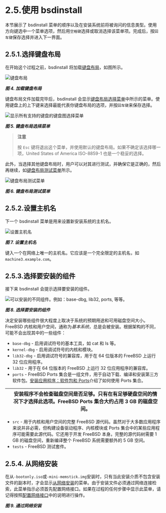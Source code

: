 # 2.5.使用 bsdinstall

本节展示了 bsdinstall 菜单的顺序以及在安装系统前将被询问的信息类型。使用方向键选中一个菜单选项，然后用`空格键`选择或取消选择该菜单项。完成后，按`回车键`保存选择并进入下一界面。

## 2.5.1.选择键盘布局

在开始这个过程之前，bsdinstall 将加载[键盘布局](https://docs.freebsd.org/en/books/handbook/bsdinstall/#bsdinstall-keymap-loading)，如图所示。

![键盘布局](../.gitbook/assets/4.png)

_**图 4. 加载键盘布局**_

键盘布局文件加载完毕后，bsdinstall 会显示[键盘布局选择菜单](https://docs.freebsd.org/en/books/handbook/bsdinstall/#bsdinstall-keymap-10)中所示的菜单。使用键盘上的上下键来选择最能代表你键盘布局的选项，并按`回车键`来保存选择。

![显示所有支持的键盘的键盘图选择菜单](../.gitbook/assets/5.png)

_**图 5. 键盘布局选择菜单**_

> **注意**
>
> 按 `Esc` 键将退出这个菜单，并使用默认的键盘布局。如果不确定该选择哪一项，United States of America ISO-8859-1 也是一个稳妥的选择。

此外，当选择其他键盘布局时，用户可以对其进行测试，并确保它是正确的，然后再继续，如[键盘布局测试菜单](https://docs.freebsd.org/en/books/handbook/bsdinstall/#bsdinstall-keymap-testing)所示。

![键盘布局测试菜单](../.gitbook/assets/6.png)

_**图 6. 键盘布局测试菜单**_

## 2.5.2.设置主机名

下一个 bsdinstall 菜单是用来设置新安装系统的主机名。

![设置主机名](../.gitbook/assets/7.png)

_**图 7. 设置主机名**_

键入一个在网络上唯一的主机名。它应该是一个完全限定的主机名，如 `machine3.example.com`。

## 2.5.3.选择要安装的组件

接下来 bsdinstall 会提示选择要安装的组件。

![可以安装的不同组件。例如：base-dbg, lib32, ports, 等等。](../.gitbook/assets/8.png)

_**图 8. 选择要安装的组件**_

决定安装哪些组件很大程度上取决于系统的预期用途和可用磁盘空间大小。FreeBSD 内核和用户空间，通称为*基本系统*，总是会被安装。根据架构的不同，可能不会出现其中的一些组件：

- `base-dbg` - 启用调试符号的基本工具，如 cat 和 ls 等。
- `kernel-dbg` - 启用调试符号的内核和模块。
- `lib32-dbg` - 启用调试符号的兼容库，用于在 64 位版本的 FreeBSD 上运行 32 位应用程序。
- `lib32` - 用于在 64 位版本的 FreeBSD 上运行 32 位应用程序的兼容库。
-  `ports` - FreeBSD Ports 集合是一组文件，用于自动下载、编译和安装第三方软件包。[安装应用程序：软件包和 Ports](https://docs.freebsd.org/en/books/handbook/book/#ports)介绍了如何使用 Ports 集合。
  
  | | 安装程序不会检查磁盘空间是否足够。只有在有足够硬盘空间的情况下才选择此选项。FreeBSD Ports 集合大约占用 3 GB 的磁盘空间。 |
  | ---------------------------------------------------------------------------------------------------------------------------------------------------------------------------------------------------- | -- |
- `src` - 用于内核和用户空间的完整 FreeBSD 源代码。虽然对于大多数应用程序来说并非必需，但构建设备驱动程序、内核模块或 Ports 集合中的某些应用程序可能需要此源代码。它还用于开发 FreeBSD 本身。完整的源代码树需要 1 GB 的磁盘空间，重新编译整个 FreeBSD 系统需要额外的 5 GB 空间。
- `tests` - FreeBSD 测试套件。

## 2.5.4. 从网络安装

在从`-bootonly.iso`或`-mini-memstick.img`安装时，只有当此安装介质不包含安装文件的副本时，才会显示[从网络安装](https://docs.freebsd.org/en/books/handbook/book/#bsdinstall-netinstall-notify)的菜单。由于安装文件必须通过网络连接检索，此菜单指示必须首先配置网络接口。如果在过程的任何步骤中显示此菜单，请记得按照[配置网络接口](https://docs.freebsd.org/en/books/handbook/book/#bsdinstall-config-network-dev)中的说明进行操作。

_**图 9. 通过网络安装**_
